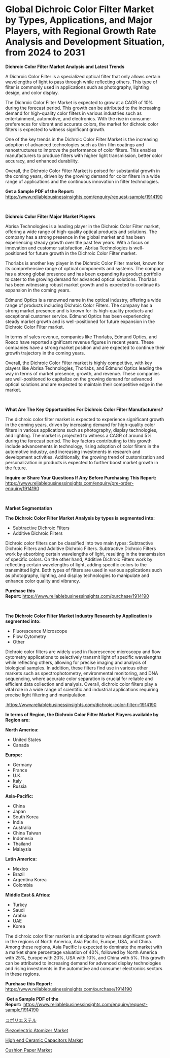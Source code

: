 <p><h1>Global Dichroic Color Filter Market by Types, Applications, and Major Players, with Regional Growth Rate Analysis and Development Situation, from 2024 to 2031</h1></p><p><strong>Dichroic Color Filter Market Analysis and Latest Trends</strong></p>
<p><p>A Dichroic Color Filter is a specialized optical filter that only allows certain wavelengths of light to pass through while reflecting others. This type of filter is commonly used in applications such as photography, lighting design, and color display.</p><p>The Dichroic Color Filter Market is expected to grow at a CAGR of 10% during the forecast period. This growth can be attributed to the increasing demand for high-quality color filters in various industries such as entertainment, automotive, and electronics. With the rise in consumer preferences for vibrant and accurate colors, the market for dichroic color filters is expected to witness significant growth.</p><p>One of the key trends in the Dichroic Color Filter Market is the increasing adoption of advanced technologies such as thin-film coatings and nanostructures to improve the performance of color filters. This enables manufacturers to produce filters with higher light transmission, better color accuracy, and enhanced durability.</p><p>Overall, the Dichroic Color Filter Market is poised for substantial growth in the coming years, driven by the growing demand for color filters in a wide range of applications and the continuous innovation in filter technologies.</p></p>
<p><strong>Get a Sample PDF of the Report:&nbsp;</strong> <a href="https://www.reliablebusinessinsights.com/enquiry/request-sample/1914190">https://www.reliablebusinessinsights.com/enquiry/request-sample/1914190</a></p>
<p>&nbsp;</p>
<p><strong>Dichroic Color Filter Major Market Players</strong></p>
<p><p>Abrisa Technologies is a leading player in the Dichroic Color Filter market, offering a wide range of high-quality optical products and solutions. The company has a strong presence in the global market and has been experiencing steady growth over the past few years. With a focus on innovation and customer satisfaction, Abrisa Technologies is well-positioned for future growth in the Dichroic Color Filter market.</p><p>Thorlabs is another key player in the Dichroic Color Filter market, known for its comprehensive range of optical components and systems. The company has a strong global presence and has been expanding its product portfolio to cater to the growing demand for advanced optical solutions. Thorlabs has been witnessing robust market growth and is expected to continue its expansion in the coming years.</p><p>Edmund Optics is a renowned name in the optical industry, offering a wide range of products including Dichroic Color Filters. The company has a strong market presence and is known for its high-quality products and exceptional customer service. Edmund Optics has been experiencing steady market growth and is well-positioned for future expansion in the Dichroic Color Filter market.</p><p>In terms of sales revenue, companies like Thorlabs, Edmund Optics, and Rosco have reported significant revenue figures in recent years. These companies have a strong market position and are expected to continue their growth trajectory in the coming years.</p><p>Overall, the Dichroic Color Filter market is highly competitive, with key players like Abrisa Technologies, Thorlabs, and Edmund Optics leading the way in terms of market presence, growth, and revenue. These companies are well-positioned to capitalize on the growing demand for advanced optical solutions and are expected to maintain their competitive edge in the market.</p></p>
<p>&nbsp;</p>
<p><strong>What Are The Key Opportunities For Dichroic Color Filter Manufacturers?</strong></p>
<p><p>The dichroic color filter market is expected to experience significant growth in the coming years, driven by increasing demand for high-quality color filters in various applications such as photography, display technologies, and lighting. The market is projected to witness a CAGR of around 5% during the forecast period. The key factors contributing to this growth include advancements in technology, rising adoption of color filters in the automotive industry, and increasing investments in research and development activities. Additionally, the growing trend of customization and personalization in products is expected to further boost market growth in the future.</p></p>
<p><strong>Inquire or Share Your Questions If Any Before Purchasing This Report:</strong> <a href="https://www.reliablebusinessinsights.com/enquiry/pre-order-enquiry/1914190">https://www.reliablebusinessinsights.com/enquiry/pre-order-enquiry/1914190</a></p>
<p>&nbsp;</p>
<p><strong>Market Segmentation</strong></p>
<p><strong>The Dichroic Color Filter Market Analysis by types is segmented into:</strong></p>
<p><ul><li>Subtractive Dichroic Filters</li><li>Additive Dichroic Filters</li></ul></p>
<p><p>Dichroic color filters can be classified into two main types: Subtractive Dichroic Filters and Additive Dichroic Filters. Subtractive Dichroic Filters work by absorbing certain wavelengths of light, resulting in the transmission of specific colors. On the other hand, Additive Dichroic Filters work by reflecting certain wavelengths of light, adding specific colors to the transmitted light. Both types of filters are used in various applications such as photography, lighting, and display technologies to manipulate and enhance color quality and vibrancy.</p></p>
<p><strong>Purchase this Report:&nbsp;</strong><a href="https://www.reliablebusinessinsights.com/purchase/1914190">https://www.reliablebusinessinsights.com/purchase/1914190</a></p>
<p>&nbsp;</p>
<p><strong>The Dichroic Color Filter Market Industry Research by Application is segmented into:</strong></p>
<p><ul><li>Fluorescence Microscope</li><li>Flow Cytometry</li><li>Other</li></ul></p>
<p><p>Dichroic color filters are widely used in fluorescence microscopy and flow cytometry applications to selectively transmit light of specific wavelengths while reflecting others, allowing for precise imaging and analysis of biological samples. In addition, these filters find use in various other markets such as spectrophotometry, environmental monitoring, and DNA sequencing, where accurate color separation is crucial for reliable and efficient data collection and analysis. Overall, dichroic color filters play a vital role in a wide range of scientific and industrial applications requiring precise light filtering and manipulation.</p></p>
<p><a href="https://www.reliablebusinessinsights.com/dichroic-color-filter-r1914190">&nbsp;https://www.reliablebusinessinsights.com/dichroic-color-filter-r1914190</a></p>
<p><strong>In terms of Region, the Dichroic Color Filter Market Players available by Region are:</strong></p>
<p>
    <p> <strong> North America: </strong>
        <ul>
            <li>United States</li>
            <li>Canada</li>
        </ul>
        </p> 
    <p> <strong> Europe: </strong>
        <ul>
            <li>Germany</li>
            <li>France</li>
            <li>U.K.</li>
            <li>Italy</li>
            <li>Russia</li>
        </ul>
        </p> 
    <p> <strong> Asia-Pacific: </strong>
        <ul>
            <li>China</li>
            <li>Japan</li>
            <li>South Korea</li>
            <li>India</li>
            <li>Australia</li>
            <li>China Taiwan</li>
            <li>Indonesia</li>
            <li>Thailand</li>
            <li>Malaysia</li>
        </ul>
        </p> 
    <p> <strong> Latin America: </strong>
        <ul>
            <li>Mexico</li>
            <li>Brazil</li>
            <li>Argentina Korea</li>
            <li>Colombia</li>
        </ul>
        </p> 
    <p> <strong> Middle East & Africa: </strong>
        <ul>
            <li>Turkey</li>
            <li>Saudi</li>
            <li>Arabia</li>
            <li>UAE</li>
            <li>Korea</li>
        </ul>
    </p>
    </p>
<p><p>The dichroic color filter market is anticipated to witness significant growth in the regions of North America, Asia Pacific, Europe, USA, and China. Among these regions, Asia Pacific is expected to dominate the market with a market share percentage valuation of 40%, followed by North America with 25%, Europe with 20%, USA with 10%, and China with 5%. This growth can be attributed to increasing demand for advanced display technologies and rising investments in the automotive and consumer electronics sectors in these regions.</p></p>
<p><strong>Purchase this Report: </strong><a href="https://www.reliablebusinessinsights.com/purchase/1914190">https://www.reliablebusinessinsights.com/purchase/1914190</a></p>
<p>&nbsp;<strong>Get a Sample PDF of the Report:&nbsp;&nbsp;</strong><a href="https://www.reliablebusinessinsights.com/enquiry/request-sample/1914190">https://www.reliablebusinessinsights.com/enquiry/request-sample/1914190</a></p>
<p><strong></strong></p>
<p><p><a href="https://github.com/mohamedbakry57/Market-Research-Report-List-5/blob/main/311451031830.md">コポリエステル</a></p><p><a href="https://medium.com/@gabrieluffman5656/insights-into-the-piezoelectric-atomizer-industry-market-financial-status-market-size-and-38bb10734c7a">Piezoelectric Atomizer Market</a></p><p><a href="https://medium.com/@jayrussel94/market-forecast-global-high-end-ceramic-capacitors-trends-and-impact-analysis-2024-2031-by-b59e121aae3d">High end Ceramic Capacitors Market</a></p><p><a href="https://github.com/msbsaifansami/Market-Research-Report-List-1/blob/main/cushion-paper-market.md">Cushion Paper Market</a></p></p>